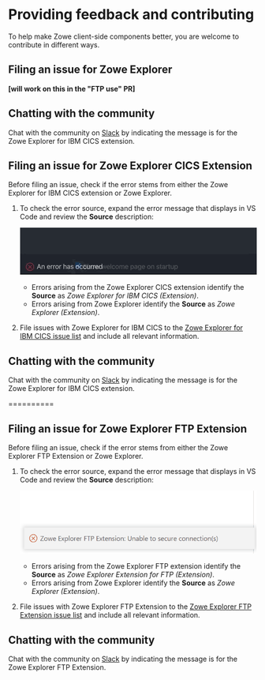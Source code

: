 # Providing feedback and contributing

To help make Zowe client-side components better, you are welcome to contribute in different ways.

## Filing an issue for Zowe Explorer

**[will work on this in the "FTP use" PR]**

## Chatting with the community

Chat with the community on [Slack](https://openmainframeproject.slack.com/archives/CUVE37Z5F) by indicating the message is for the Zowe Explorer for IBM CICS extension.

## Filing an issue for Zowe Explorer CICS Extension

Before filing an issue, check if the error stems from either the Zowe Explorer for IBM CICS extension or Zowe Explorer.

1. To check the error source, expand the error message that displays in VS Code and review the **Source** description:

    ![Image that shows how to check the error source](../images/ze-cics/expand-error-cics.gif)
    - Errors arising from the Zowe Explorer CICS extension identify the **Source** as *Zowe Explorer for IBM CICS (Extension)*.
    - Errors arising from Zowe Explorer identify the **Source** as *Zowe Explorer (Extension)*.

2. File issues with Zowe Explorer for IBM CICS to the [Zowe Explorer for IBM CICS issue list](https://github.com/zowe/cics-for-zowe-client/issues) and include all relevant information.

## Chatting with the community

Chat with the community on [Slack](https://openmainframeproject.slack.com/archives/CUVE37Z5F) by indicating the message is for the Zowe Explorer for IBM CICS extension.

==========

## Filing an issue for Zowe Explorer FTP Extension

Before filing an issue, check if the error stems from either the Zowe Explorer FTP Extension or Zowe Explorer.

1. To check the error source, expand the error message that displays in VS Code and review the **Source** description:

    ![Image that shows how to check the error source](../images/ze/ZE-ftp-find-source.gif)
    - Errors arising from the Zowe Explorer FTP extension identify the **Source** as *Zowe Explorer Extension for FTP (Extension)*.
    - Errors arising from Zowe Explorer identify the **Source** as *Zowe Explorer (Extension)*.

2. File issues with Zowe Explorer FTP Extension to the [Zowe Explorer FTP Extension issue list](https://github.com/zowe/zowe-explorer-ftp-extension/issues) and include all relevant information.

## Chatting with the community

Chat with the community on [Slack](https://openmainframeproject.slack.com/archives/CUVE37Z5F) by indicating the message is for the Zowe Explorer FTP Extension.